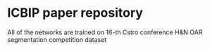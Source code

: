 # ICBIP paper repository

All of the networks are trained on 16-th Cstro conference H&N OAR segmentation competition dataset